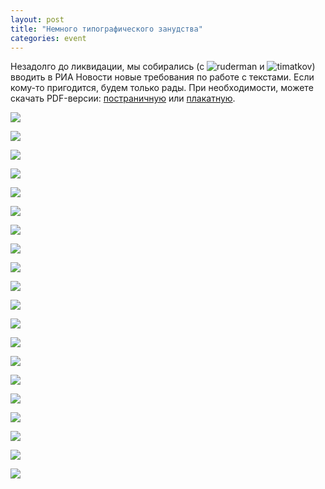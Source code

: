 ```yaml
---
layout: post
title: "Немного типографического занудства"
categories: event
---
```

Незадолго до ликвидации, мы собирались (с ![ruderman]() и ![timatkov]()) вводить в РИА Новости новые требования по работе с текстами. Если кому-то пригодится, будем только рады. При необходимости, можете скачать PDF-версии: [постраничную](https://dl.dropboxusercontent.com/u/37471882/ria-rules.pdf) или [плакатную](https://dl.dropboxusercontent.com/u/37471882/ria-rules-poster.pdf).

![](https://ic.pics.livejournal.com/quillcraft/13449910/345613/345613_original.png)

![](https://ic.pics.livejournal.com/quillcraft/13449910/345996/345996_original.png)

![](https://ic.pics.livejournal.com/quillcraft/13449910/346323/346323_original.png)

![](https://ic.pics.livejournal.com/quillcraft/13449910/353870/353870_original.png)

![](https://ic.pics.livejournal.com/quillcraft/13449910/346719/346719_original.png)

![](https://ic.pics.livejournal.com/quillcraft/13449910/347086/347086_original.png)

![](https://ic.pics.livejournal.com/quillcraft/13449910/347144/347144_original.png)

![](https://ic.pics.livejournal.com/quillcraft/13449910/347490/347490_original.png)

![](https://ic.pics.livejournal.com/quillcraft/13449910/347778/347778_original.png)

![](https://ic.pics.livejournal.com/quillcraft/13449910/347987/347987_original.png)

![](https://ic.pics.livejournal.com/quillcraft/13449910/348410/348410_original.png)

![](https://ic.pics.livejournal.com/quillcraft/13449910/348573/348573_original.png)

![](https://ic.pics.livejournal.com/quillcraft/13449910/348803/348803_original.png)

![](https://ic.pics.livejournal.com/quillcraft/13449910/349072/349072_original.png)

![](https://ic.pics.livejournal.com/quillcraft/13449910/349238/349238_original.png)

![](https://ic.pics.livejournal.com/quillcraft/13449910/349530/349530_original.png)

![](https://ic.pics.livejournal.com/quillcraft/13449910/349776/349776_original.png)

![](https://ic.pics.livejournal.com/quillcraft/13449910/350198/350198_original.png)

![](https://ic.pics.livejournal.com/quillcraft/13449910/350357/350357_original.png)

![](https://ic.pics.livejournal.com/quillcraft/13449910/350565/350565_original.png)